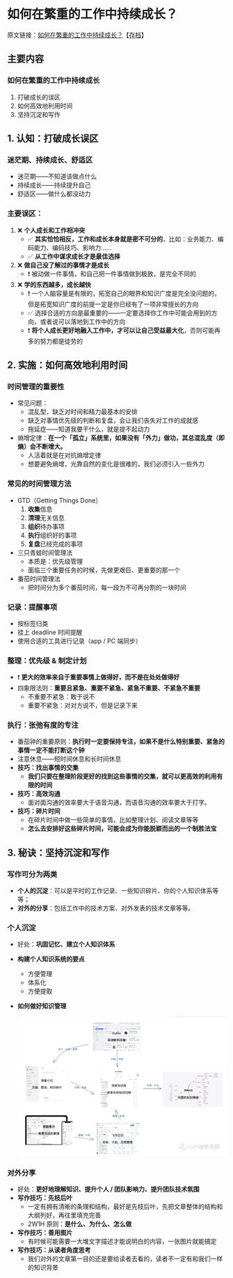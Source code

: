 # 如何在繁重的工作中持续成长？

原文链接：[如何在繁重的工作中持续成长？](https://cloud.tencent.com/developer/article/2207594?areaId=106001)【[存档](https://web.archive.org/web/20240212082737/https://cloud.tencent.com/developer/article/2207594?areaId=106001)】

## 主要内容

### 如何在繁重的工作中持续成长

1. 打破成长的误区
2. 如何高效地利用时间
3. 坚持沉淀和写作

## 1. 认知：打破成长误区

### 迷茫期、持续成长、舒适区
* 迷茫期——不知道该做点什么
* 持续成长——持续提升自己
* 舒适区——做什么都没动力

### 主要误区：
1. ❌ **个人成长和工作相冲突**
    * ✅ **其实恰恰相反，工作和成长本身就是密不可分的**，比如：业务能力、编码能力、编码技巧、影响力……
    * ✅ **从工作中谋求成长才是最佳选择**
2. ❌ **做自己没了解过的事情才是成长**
    * ❗ 被动做一件事情，和自己把一件事情做到极致，是完全不同的
3. ❌ **学的东西越多，成长越快**
    * ❗ 一个人脑容量是有限的，拓宽自己的眼界和知识广度是完全没问题的，但是拓宽知识广度的前提一定是你已经有了一项非常擅长的方向
    * ✅ 选择合适的方向是最重要的——一定要选择你工作中可能会用到的方向，或者说可以落地到工作中的方向
    * ❗ **将个人成长更好地融入工作中，才可以让自己受益最大化**，否则可能再多的努力都是徒劳的

## 2. 实施：如何高效地利用时间

### 时间管理的重要性

* 常见问题：
    * 混乱型，缺乏对时间和精力最基本的安排
    * 缺乏对事情优先级的判断和复盘，会让我们丧失对工作的成就感
    * 拖延症——知道我要干什么，就是提不起动力
* 熵增定律：**在一个「孤立」系统里，如果没有「外力」做功，其总混乱度（即熵）会不断增大。**
    * 人活着就是在对抗熵增定律
    * 想要避免熵增，光靠自然的变化是很难的，我们必须引入一些外力

### 常见的时间管理方法

* GTD（Getting Things Done）
    1. **收集**信息
    2. **清理**无关信息
    3. **组织**待办事项
    4. **执行**组织好的事项
    5. **复盘**已经完成的事项
* 三只青蛙时间管理法
    * 本质是：优先级管理
    * 面临三个重要任务的时候，先做更艰巨、更重要的那一个
* 番茄时间管理法
    * 把时间分为多个番茄时间，每一段为不可再分割的一块时间

### 记录：提醒事项

* 按标签归类
* 挂上 deadline 时间提醒
* 使用合适的工具进行记录（app / PC 端同步）

### 整理：优先级 & 制定计划

* ❗ **更大的效率来自于重要事情上做得好，而不是在处处做得好**
* 四象限法则：**重要且紧急、重要不紧急、紧急不重要、不紧急不重要**
    * 不重要不紧急：敢于说不
    * 重要不紧急：对对方说不，但是记录下来

### 执行：张弛有度的专注

* 番茄钟的重要原则：**执行时一定要保持专注，如果不是什么特别重要、紧急的事情一定不能打断这个钟**
* 注意休息——短时间休息和长时间休息
* **技巧：找出事情的交集**
    * **我们只要在整理阶段更好的找到这些事情的交集，就可以更高效的利用有限的时间**
* **技巧：高效沟通**
    * 面对面沟通的效率要大于语音沟通，而语音沟通的效率要大于打字。
* **技巧：碎片时间**
    * 在碎片时间中做一些简单的事情，比如整理计划、阅读文章等等
    * **怎么去安排好这些碎片时间，可能会成为你能脱颖而出的一个制胜法宝**

## 3. 秘诀：坚持沉淀和写作

### 写作可分为两类
* **个人的沉淀**：可以是平时的工作记录、一些知识碎片、你的个人知识体系等等；
* **对外的分享**：包括工作中的技术方案、对外发表的技术文章等等。

### 个人沉淀

* 好处：**巩固记忆、建立个人知识体系**
* **构建个人知识系统的要点**
    * 方便管理
    * 体系化
    * 方便提取
* **如何做好知识管理**

    ![知识管理示意图](./images/知识管理示意图.png)

### 对外分享

* 好处：**更好地理解知识、提升个人 / 团队影响力、提升团队技术氛围**
* **写作技巧：先枝后叶**
    * 一定有拥有清晰的条理和结构，最好是先枝后叶，先把文章整体的结构和大纲列好，再往里填充完善
    * 2W1H 原则：**是什么、为什么、怎么做**
* **写作技巧：善用图片**
    * 有时候可能需要一大堆文字描述才能说明白的内容，一张图片就能搞定
* **写作技巧：从读者角度思考**
    * 我们对外的文章第一目的还是要给读者去看的，读者不一定有和我们一样的知识背景